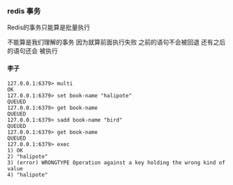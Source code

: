 ### redis 事务

Redis的事务只能算是批量执行 

不能算是我们理解的事务 因为就算前面执行失败
之前的语句不会被回退 还有之后的语句还会
被执行

#### 李子
```shell
127.0.0.1:6379> multi
OK
127.0.0.1:6379> set book-name "halipote"
QUEUED
127.0.0.1:6379> get book-name
QUEUED
127.0.0.1:6379> sadd book-name "bird"
QUEUED
127.0.0.1:6379> get book-name
QUEUED
127.0.0.1:6379> exec
1) OK
2) "halipote"
3) (error) WRONGTYPE Operation against a key holding the wrong kind of value
4) "halipote"
```